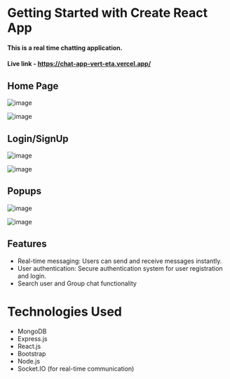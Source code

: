 # Getting Started with Create React App

#### This is a real time chatting application.
#### Live link - https://chat-app-vert-eta.vercel.app/

## Home Page
![image](https://github.com/suraj-20/Chat-App/assets/98269753/75b96c64-29dc-49ee-aa95-2af3710c719b)

![image](https://github.com/suraj-20/Chat-App/assets/98269753/78f7ca9f-702d-4253-b7aa-4b566b656a2b)

## Login/SignUp
![image](https://github.com/suraj-20/Chat-App/assets/98269753/d0c2da62-5f91-45c8-bdc1-18b71a90da92)

![image](https://github.com/suraj-20/Chat-App/assets/98269753/b886b960-a681-4068-9f80-f71b9a4ac926)

## Popups
![image](https://github.com/suraj-20/Chat-App/assets/98269753/40af8d63-a42a-4258-9a2c-4992920090ac)

![image](https://github.com/suraj-20/Chat-App/assets/98269753/abe1afcc-c40e-4409-8b0a-563378f4a6d1)

## Features

 - Real-time messaging: Users can send and receive messages instantly.
 - User authentication: Secure authentication system for user registration and login.
 - Search user and Group chat functionality

# Technologies Used

 - MongoDB
 - Express.js
 - React.js
 - Bootstrap 
 - Node.js
 - Socket.IO (for real-time communication)
